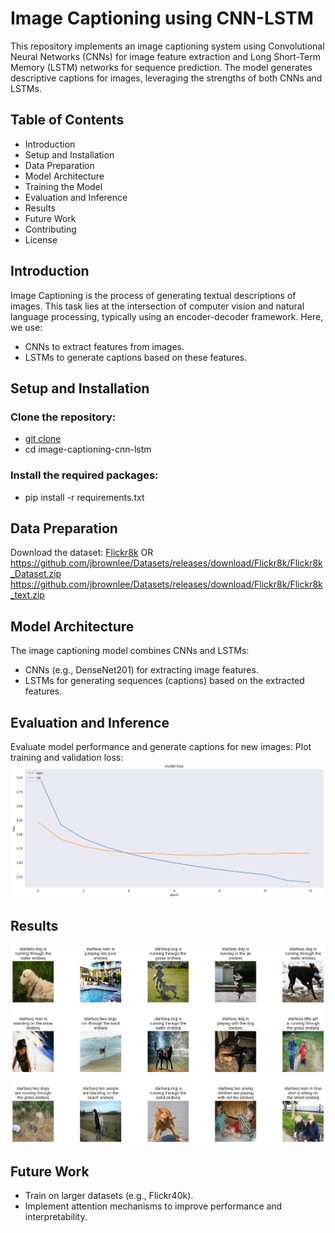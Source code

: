 # Image Captioning using CNN-LSTM
This repository implements an image captioning system using Convolutional Neural Networks (CNNs) for image feature extraction and Long Short-Term Memory (LSTM) networks for sequence prediction. The model generates descriptive captions for images, leveraging the strengths of both CNNs and LSTMs.

## Table of Contents
  - Introduction
  - Setup and Installation
  - Data Preparation
  - Model Architecture
  - Training the Model
  - Evaluation and Inference
  - Results
  - Future Work
  - Contributing
  - License

## Introduction
Image Captioning is the process of generating textual descriptions of images. This task lies at the intersection of computer vision and natural language processing, typically using an encoder-decoder framework. Here, we use:
  - CNNs to extract features from images.
  - LSTMs to generate captions based on these features.

## Setup and Installation
### Clone the repository:
  - [git clone](https://github.com/sujaymacwan/image-captioning-cnn-lstm.git)
  - cd image-captioning-cnn-lstm

### Install the required packages:
  - pip install -r requirements.txt

## Data Preparation
Download the dataset: [Flickr8k](https://www.kaggle.com/datasets/adityajn105/flickr8k/code)
OR
https://github.com/jbrownlee/Datasets/releases/download/Flickr8k/Flickr8k_Dataset.zip
https://github.com/jbrownlee/Datasets/releases/download/Flickr8k/Flickr8k_text.zip

## Model Architecture
The image captioning model combines CNNs and LSTMs:
  - CNNs (e.g., DenseNet201) for extracting image features.
  - LSTMs for generating sequences (captions) based on the extracted features.

## Evaluation and Inference
Evaluate model performance and generate captions for new images:
Plot training and validation loss:
![loss](loss.png)

## Results
![results](caption_predict.png)

## Future Work
  - Train on larger datasets (e.g., Flickr40k).
  - Implement attention mechanisms to improve performance and interpretability.

